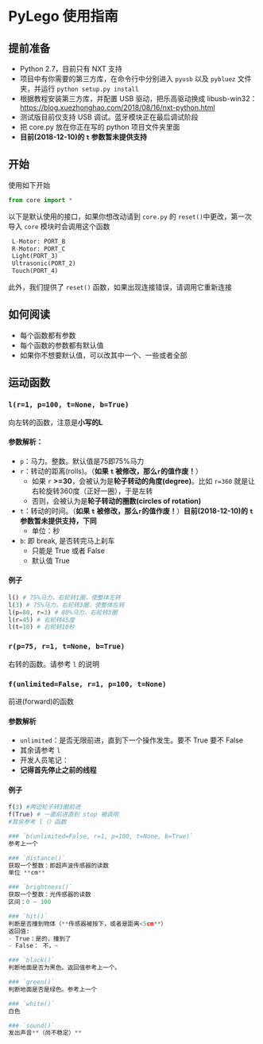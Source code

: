 # PyLego 使用指南

## 提前准备

- Python 2.7，目前只有 NXT 支持
- 项目中有你需要的第三方库，在命令行中分别进入 `pyusb` 以及 `pybluez` 文件夹，并运行 `python setup.py install`
- 根据教程安装第三方库，并配置 USB 驱动，把乐高驱动换成 libusb-win32：https://blog.xuezhonghao.com/2018/08/16/nxt-python.html
- 测试版目前仅支持 USB 调试。蓝牙模块正在最后调试阶段
- 把 core.py 放在你正在写的 python 项目文件夹里面
- **目前(2018-12-10)的 `t` 参数暂未提供支持**


## 开始
使用如下开始

``` python
from core import *
```

以下是默认使用的接口，如果你想改动请到 `core.py` 的 `reset()`中更改，第一次导入 `core` 模块时会调用这个函数

``` python
 L-Motor: PORT_B
 R-Motor: PORT_C
 Light(PORT_3)
 Ultrasonic(PORT_2)
 Touch(PORT_4)
```

此外，我们提供了 `reset()` 函数，如果出现连接错误，请调用它重新连接

## 如何阅读

- 每个函数都有参数
- 每个函数的参数都有默认值
- 如果你不想要默认值，可以改其中一个、一些或者全部

## 运动函数
### `l(r=1, p=100, t=None, b=True)`
向左转的函数，注意是**小写的L**
####  参数解析：
- `p`：马力。整数。默认值是75即75%马力
- `r`：转动的距离(rolls)。（**如果 `t` 被修改，那么`r`的值作废！**）
    - 如果 `r` **>=30**，会被认为是**轮子转动的角度(degree)**。比如 `r=360` 就是让右轮旋转360度（正好一圈），于是左转
    - 否则，会被认为是**轮子转动的圈数(circles of rotation)**
- `t`：转动的时间。（**如果 `t` 被修改，那么`r`的值作废！**）**目前(2018-12-10)的 `t` 参数暂未提供支持，下同**
     - 单位：秒
- `b`: 即 break, 是否转完马上刹车
    - 只能是 True 或者 False
    - 默认值 True


#### 例子
``` python
l() # 75%马力，右轮转1圈，使整体左转
l(3) # 75%马力，右轮转3圈，使整体左转
l(p=80, r=3) # 80%马力，右轮转3圈
l(r=45) # 右轮转45度
l(t=10) # 右轮转10秒
```

### `r(p=75, r=1, t=None, b=True)`
右转的函数。请参考 `l` 的说明

### `f(unlimited=False, r=1, p=100, t=None)`
前进(forward)的函数
#### 参数解析
- `unlimited`：是否无限前进，直到下一个操作发生。要不 True 要不 False
- 其余请参考 `l`
- 开发人员笔记：
- **记得首先停止之前的线程**
#### 例子
```python
f(3) #两边轮子转3圈前进
f(True) # 一直前进直到 stop 被调用
#其余参考 l（）函数

### `b(unlimited=False, r=1, p=100, t=None, b=True)`
参考上一个

### `distance()`
获取一个整数：即超声波传感器的读数
单位 **cm**

### `brightness()`
获取一个整数：光传感器的读数
区间：0 ~ 100

### `hit()`
判断是否撞到物体（**传感器被按下，或者是距离<5cm**）
返回值:
- True：是的，撞到了
- False： 不，~

### `black()`
判断地面是否为黑色。返回值参考上一个。

### `green()`
判断地面是否是绿色。参考上一个

### `white()`
白色

### `sound()`
发出声音**（尚不稳定）**